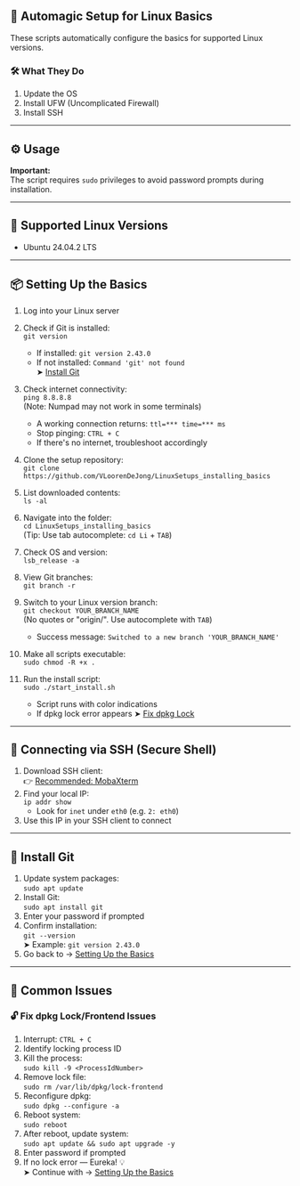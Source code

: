 ## 🚀 Automagic Setup for Linux Basics

These scripts automatically configure the basics for supported Linux versions.

### 🛠️ What They Do

1. Update the OS  
2. Install UFW (Uncomplicated Firewall)  
3. Install SSH  

---

## ⚙️ Usage

**Important:**  
The script requires `sudo` privileges to avoid password prompts during installation.

---

## 🐧 Supported Linux Versions

- Ubuntu 24.04.2 LTS  

---

## <span id="setting_up_the_basics">📦 Setting Up the Basics</span>

1. Log into your Linux server  
2. Check if Git is installed:  
   `git version`  
   - If installed: `git version 2.43.0`  
   - If not installed: `Command 'git' not found`  
   ➤ [Install Git](#install_git)  
3. Check internet connectivity:  
   `ping 8.8.8.8`  
   (Note: Numpad may not work in some terminals)  
   - A working connection returns: `ttl=*** time=*** ms`  
   - Stop pinging: `CTRL + C`  
   - If there's no internet, troubleshoot accordingly  

4. Clone the setup repository:  
   `git clone https://github.com/VLoorenDeJong/LinuxSetups_installing_basics`  
5. List downloaded contents:  
   `ls -al`  
6. Navigate into the folder:  
   `cd LinuxSetups_installing_basics`  
   (Tip: Use tab autocomplete: `cd Li` + `TAB`)  
7. Check OS and version:  
   `lsb_release -a`  
8. View Git branches:  
   `git branch -r`  
9. Switch to your Linux version branch:  
   `git checkout YOUR_BRANCH_NAME`  
   (No quotes or "origin/". Use autocomplete with `TAB`)  
   - Success message: `Switched to a new branch 'YOUR_BRANCH_NAME'`  

10. Make all scripts executable:  
    `sudo chmod -R +x .`  
11. Run the install script:  
    `sudo ./start_install.sh`  
    - Script runs with color indications  
    - If dpkg lock error appears ➤ [Fix dpkg Lock](#unlock_dpkg)  

---

## 🔐 Connecting via SSH (Secure Shell)

1. Download SSH client:  
   👉 [Recommended: MobaXterm](https://mobaxterm.mobatek.net/download.html)  
2. Find your local IP:  
   `ip addr show`  
   - Look for `inet` under `eth0` (e.g. `2: eth0`)  
3. Use this IP in your SSH client to connect  

---

## <span id="install_git">🐙 Install Git</span>

1. Update system packages:  
   `sudo apt update`  
2. Install Git:  
   `sudo apt install git`  
3. Enter your password if prompted  
4. Confirm installation:  
   `git --version`  
   ➤ Example: `git version 2.43.0`  
5. Go back to → [Setting Up the Basics](#setting_up_the_basics)  

---

## 🧩 <span id="common_issues">Common Issues</span>

### <span id="unlock_dpkg">🔓 Fix dpkg Lock/Frontend Issues</span>

1. Interrupt: `CTRL + C`  
2. Identify locking process ID  
3. Kill the process:  
   `sudo kill -9 <ProcessIdNumber>`  
4. Remove lock file:  
   `sudo rm /var/lib/dpkg/lock-frontend`  
5. Reconfigure dpkg:  
   `sudo dpkg --configure -a`  
6. Reboot system:  
   `sudo reboot`  
7. After reboot, update system:  
   `sudo apt update && sudo apt upgrade -y`  
8. Enter password if prompted  
9. If no lock error — Eureka! 💡  
   ➤ Continue with → [Setting Up the Basics](#setting_up_the_basics)  

